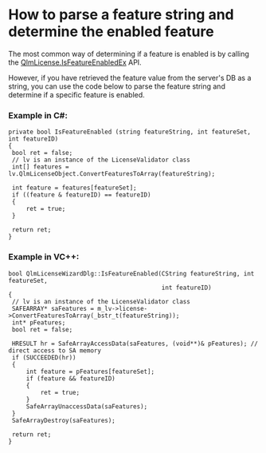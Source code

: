 # How to parse a feature string and determine the enabled feature

The most common way of determining if a feature is enabled is by calling the [QlmLicense.IsFeatureEnabledEx](https://support.soraco.co/hc/en-us/articles/207296836-QlmLicense-IsFeatureEnabled) API.&#x20;

However, if you have retrieved the feature value from the server's DB as a string, you can use the code below to parse the feature string and determine if a specific feature is enabled.

### Example in C#:

```
private bool IsFeatureEnabled (string featureString, int featureSet, int featureID)
{
 bool ret = false;
 // lv is an instance of the LicenseValidator class
 int[] features = lv.QlmLicenseObject.ConvertFeaturesToArray(featureString);

 int feature = features[featureSet];
 if ((feature & featureID) == featureID)
 {
     ret = true;
 }

 return ret;
}
```

### &#x20;Example in VC++:

```
bool QlmLicenseWizardDlg::IsFeatureEnabled(CString featureString, int featureSet, 
                                           int featureID)
{
 // lv is an instance of the LicenseValidator class
 SAFEARRAY* saFeatures = m_lv->license->ConvertFeaturesToArray(_bstr_t(featureString));
 int* pFeatures;
 bool ret = false;

 HRESULT hr = SafeArrayAccessData(saFeatures, (void**)& pFeatures); // direct access to SA memory
 if (SUCCEEDED(hr))
 {
     int feature = pFeatures[featureSet];
     if (feature && featureID)
     {
         ret = true;
     }
     SafeArrayUnaccessData(saFeatures);
 }
 SafeArrayDestroy(saFeatures);

 return ret;
}
```
